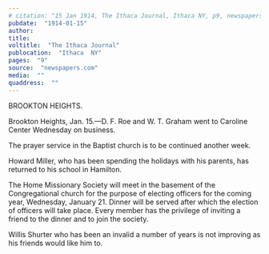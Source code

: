 ```yaml
---
# citation: "15 Jan 1914, The Ithaca Journal, Ithaca NY, p9, newspapers.com."
pubdate:  "1914-01-15"
author: 
title: 
voltitle:  "The Ithaca Journal"
publocation:  "Ithaca  NY"
pages:  "9"
source:  "newspapers.com"
media:  ""
quaddress:  ""
---
```

BROOKTON HEIGHTS. 

Brookton Heights, Jan. 15.—D. F. Roe and W. T. Graham went to Caroline Center Wednesday on business. 

The prayer service in the Baptist church is to be continued another week. 

Howard Miller, who has been spending the holidays with his parents, has returned to his school in Hamilton. 

The Home Missionary Society will meet in the basement of the Congregational church for the purpose of electing officers for the coming year, Wednesday, January 21. Dinner will be served after which the election of officers will take place. Every member has the privilege of inviting a friend to the dinner and to join the society. 

Willis Shurter who has been an invalid a number of years is not improving as his friends would like him to.

